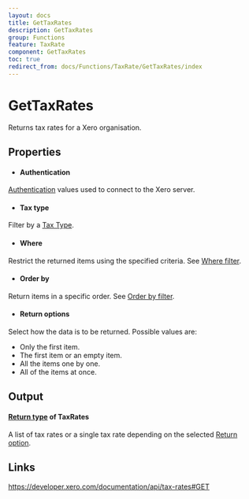 ```yaml
---
layout: docs
title: GetTaxRates
description: GetTaxRates
group: Functions
feature: TaxRate
component: GetTaxRates
toc: true
redirect_from: docs/Functions/TaxRate/GetTaxRates/index
---
```

GetTaxRates
============

Returns tax rates for a Xero organisation.

Properties
----------

- #### Authentication
[Authentication](../../../Common/Authentication/Index.md) values used to connect to the Xero server.
- #### Tax type
Filter by a [Tax Type](https://developer.xero.com/documentation/api/types#TaxTypes).
- #### Where
Restrict the returned items using the specified criteria. See [Where filter](../../../Common/Filters/Where/Index.md).
- #### Order by
Return items in a specific order. See [Order by filter](../../../Common/Filters/OrderBy/Index.md).
- #### Return options
Select how the data is to be returned. Possible values are:
  * Only the first item.
  * The first item or an empty item. 
  * All the items one by one.
  * All of the items at once.


Output
-----
#### [Return type](#return-options) of TaxRates
A list of tax rates or a single tax rate depending on the selected [Return option](#return-options).

Links
-----

https://developer.xero.com/documentation/api/tax-rates#GET
